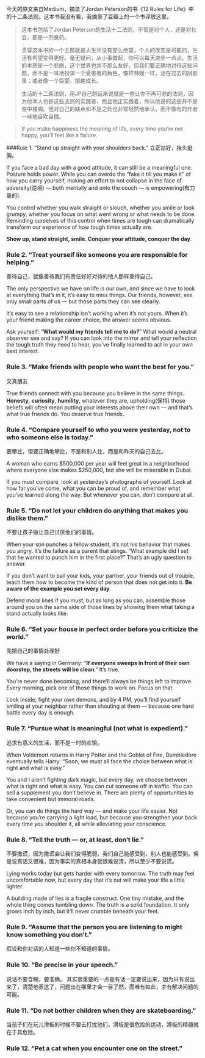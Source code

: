 今天的原文来自Medium，摘录了Jordan Peterson的书《12 Rules for Life》中的十二条法则。这本书我没有看，我摘录了豆瓣上的一个书评放这里。
> 这本书包括了Jordan Peterson的生活十二法则，不管是对个人，还是对社会，都是一剂良药。
> 
> 贯穿这本书的一个主题就是人生并没有那么绝望，个人的改变是可能的，生活有希望变得更好。毫无疑问，从小事做起，你可以每天进步一点点。生活的本质是一个悲剧，这个世界也并不那么友好，但我们要正确地对待这些问题，而不是一味地扮演一个受害者的角色，像祥林嫂一样，活在过去的阴影里；或者像一个巨婴，拒绝成长。
> 
>生活的十二条法则，用JP自己的话来说就是一些让你不再可悲的法则，因为他本人也是这些法则的实践者，而且他正实践着，所以他说的这些并不是空中楼阁。他对自己的缺点和不足之处也非常坦然地承认，而不像有的作者一味地自吹自擂。

> If you make happiness the meaning of life, every time you’re not happy, you’ll feel like a failure.

###Rule 1. “Stand up straight with your shoulders back.”
立正站好，抬头挺胸。

If you face a bad day with a good attitude, it can still be a meaningful one. 
Posture holds power. 
While you can overdo the “fake it till you make it” of how you carry yourself, making an effort to not collapse in the face of adversity(逆境) — both mentally and onto the couch — is empowering(有力量的). 

You control whether you walk straight or slouch, whether you smile or look grumpy, whether you focus on what went wrong or what needs to be done. 
Reminding ourselves of this control when times are tough can dramatically transform our experience of how tough times actually are.

**Show up, stand straight, smile. Conquer your attitude, conquer the day**.

### Rule 2. “Treat yourself like someone you are responsible for helping.”
善待自己，就像善待我们有责任好好对待的他人那样善待自己。

The only perspective we have on life is our own, and since we have to look at everything that’s in it, it’s easy to miss things. Our friends, however, see only small parts of us — but those parts they can see clearly.

It’s easy to see a relationship isn’t working when it’s not yours. When it’s your friend making the career choice, the answer seems obvious.

Ask yourself: “**What would my friends tell me to do?**” What would a neutral observer see and say? If you can look into the mirror and tell your reflection the tough truth they need to hear, you’ve finally learned to act in your own best interest.

### Rule 3. “Make friends with people who want the best for you.”
交真朋友

True friends connect with you because you believe in the same things. 
**Honesty**, **curiosity**, **humility**, whatever they are, upholding(保持) those beliefs will often mean putting your interests above their own — and that’s what true friends do. You deserve true friends.

### Rule  4. “Compare yourself to who you were yesterday, not to who someone else is today.”
要攀比，但要正确地攀比，不是和别人比，而是和昨天的自己去比。

A woman who earns $500,000 per year will feel great in a neighborhood where everyone else makes $250,000, but she will be miserable in Dubai.

If you must compare, look at yesterday’s photographs of yourself. Look at how far you’ve come, what you can be proud of, and remember what you’ve learned along the way. But whenever you can, don’t compare at all.

### Rule 5. “Do not let your children do anything that makes you dislike them.”
不要让孩子做让自己讨厌他们的事情。

When your son punches a fellow student, it’s not his behavior that makes you angry. It’s the failure as a parent that stings. “What example did I set that he wanted to punch him in the first place?” That’s an ugly question to answer.

If you don’t want to bail your kids, your partner, your friends out of trouble, teach them how to become the kind of person that does not get into it. **Be aware of the example you set every day**.

Defend moral lines if you must, but as long as you can, assemble those around you on the same side of those lines by showing them what taking a stand actually looks like.

### Rule 6. “Set your house in perfect order before you criticize the world.”
先把自己的事情处理好

We have a saying in Germany: “**If everyone sweeps in front of their own doorstep, the streets will be clean**.” It’s true. 

You’re never done becoming, and there’ll always be things left to improve. 
Every morning, pick one of those things to work on. Focus on that.

Look inside, fight your own demons, and by 4 PM, you’ll find yourself smiling at your neighbor rather than shouting at them — because one hard battle every day is enough.

### Rule 7. “Pursue what is meaningful (not what is expedient).”
追求有意义的生活，而不是一时的欢愉。

When Voldemort returns in Harry Potter and the Goblet of Fire, Dumbledore eventually tells Harry: 
“Soon, we must all face the choice between what is right and what is easy.”

You and I aren’t fighting dark magic, but every day, we choose between what is right and what is easy. 
You can cut someone off in traffic. 
You can sell a supplement you don’t believe in. 
There are plenty of opportunities to take convenient but immoral roads.

Or, you can do things the hard way — and make your life easier. Not because you’re carrying a light load, but because you strengthen your back every time you shoulder it, all while alleviating your conscience.

### Rule 8. “Tell the truth — or, at least, don’t lie.”
不要撒谎，因为撒谎会让我们变得脆弱，我们自己能感受到，别人也能感受到。但是说真话又很难，因为事实的真相本身就很难说清，所以至少不要说谎。

Lying works today but gets harder with every tomorrow. The truth may feel uncomfortable now, but every day that it’s out will make your life a little lighter.

A building made of lies is a fragile construct. One tiny mistake, and the whole thing comes tumbling down. The truth is a solid foundation. It only grows inch by inch, but it’ll never crumble beneath your feet.

### Rule 9. “Assume that the person you are listening to might know something you don’t.”
假设和你对话的人知道一些你不知道的事情。
### Rule 10. “Be precise in your speech.”
说话不要含糊，要准确。
其实很重要的一点是有话一定要说出来，因为只有说出来了，清楚地表达了，问题出在哪里才会一目了然，而唯有如此，才有解决问题的可能。
### Rule 11. “Do not bother children when they are skateboarding.”
当孩子们在玩儿滑板的时候不要去打扰他们，滑板是很危险的运动，滑板的精髓就在于其危险。

### Rule 12. “Pet a cat when you encounter one on the street.”